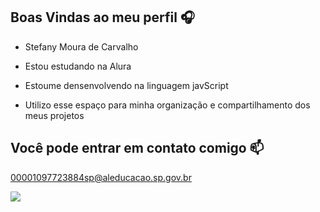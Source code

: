 ## Boas Vindas ao meu perfil 🎧

 - Stefany Moura de Carvalho

- Estou estudando na Alura
- Estoume densenvolvendo na linguagem javScript
- Utilizo esse espaço para minha organização e compartilhamento dos meus projetos 
 

 ## Você pode entrar em contato comigo 📫
 00001097723884sp@aleducacao.sp.gov.br

 ![](https://media1.tenor.com/m/T7jLYEXvonMAAAAC/peach-goma.gif)
